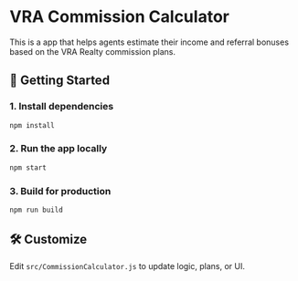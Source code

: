 # VRA Commission Calculator

This is a app that helps agents estimate their income and referral bonuses based on the VRA Realty commission plans.

## 🚀 Getting Started

### 1. Install dependencies
```bash
npm install
```

### 2. Run the app locally
```bash
npm start
```

### 3. Build for production
```bash
npm run build
```

## 🛠 Customize
Edit `src/CommissionCalculator.js` to update logic, plans, or UI.

